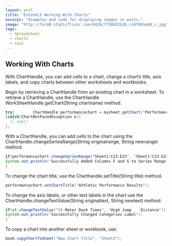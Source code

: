 ```yaml
---
layout: post
title: "ExtenXLS Working With Charts"
excerpt: "Examples and code for displaying images in posts."
image: "http://farm9.staticflickr.com/8426/7758832526_cc8f681e48_c.jpg"
tags:
  - Spreadsheet
  - charts
  - test
---
```


## Working With Charts

With ChartHandle, you can add cells to a chart, change a chart’s title, axis labels, and copy charts between other worksheets and workbooks.

Begin by retrieving a ChartHandle from an existing chart in a worksheet. To retrieve a ChartHandle, use the ChartHandle WorkSheetHandle.getChart(String chartname) method.

```java
try{        ChartHandle performancechart = mysheet.getChart('Performance');
}catch(ChartNotFoundException e){        
  // oops!
};
```

With a ChartHandle, you can add cells to the chart using the ChartHandle.changeSeriesRange(String originalrange, String newrange) method.

```java
if(performancechart.changeSeriesRange('Sheet1!C23:E23', 'Sheet1!C23:G23')){
System.out.println('Successfully Added Columns F and G to Series Range');
}
```

To change the chart title, use the Charthandle.setTitle(String title) method.

```java
performancechart.setChartTitle('Athletic Performance Results');
```

To change the axis labels, or other text labels in the chart use the ChartHandle.changeTextValue(String originaltext, String newtext) method.

```java
if(ct.changeTextValue('50 Meter Dash Times", "High Jump    Distance')){
System.out.println('Successfully Changed Categories Label');
}
```

To copy a chart into another sheet or workbook, use:

```java
book.copyChartToSheet("New Chart Title", "Sheet3");
```
